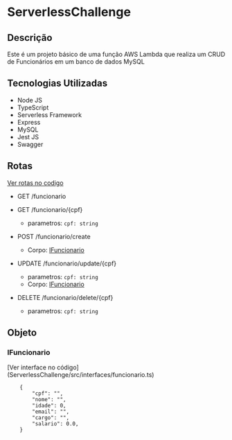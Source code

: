 # ServerlessChallenge

## Descrição
Este é um projeto básico de uma função AWS Lambda que realiza um CRUD de Funcionários em um banco de dados MySQL
## Tecnologias Utilizadas

* Node JS
* TypeScript
* Serverless Framework
* Express
* MySQL
* Jest JS
* Swagger
## Rotas

[Ver rotas no codigo](ServerlessChallenge/src/routes/funcionario.route.ts)

* GET /funcionario

* GET /funcionario/{cpf}
    * parametros: `cpf: string`
    
* POST /funcionario/create
    * Corpo: [IFuncionario](#IFuncionario)

* UPDATE /funcionario/update/{cpf}
    * parametros: `cpf: string`
    * Corpo: [IFuncionario](#IFuncionario)

* DELETE /funcionario/delete/{cpf}
    * parametros: `cpf: string`
## Objeto
<h3 href="funcionario"> IFuncionario </h3>
[Ver interface no código](ServerlessChallenge/src/interfaces/funcionario.ts)

~~~
    {
        "cpf": "",
        "nome": "",
        "idade": 0,
        "email": "",
        "cargo": "",
        "salario": 0.0,
    }
~~~

